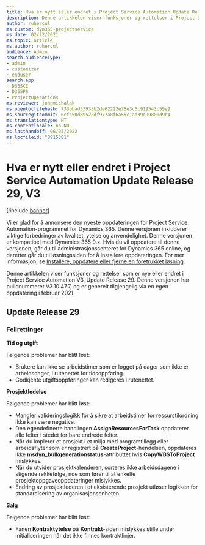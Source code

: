 ```yaml
---
title: Hva er nytt eller endret i Project Service Automation Update Release 29, V3
description: Denne artikkelen viser funksjoner og rettelser i Project Service Automation Update Release 29 V3.
author: ruhercul
ms.custom: dyn365-projectservice
ms.date: 02/22/2021
ms.topic: article
ms.author: ruhercul
audience: Admin
search.audienceType:
- admin
- customizer
- enduser
search.app:
- D365CE
- D365PS
- ProjectOperations
ms.reviewer: johnmichalak
ms.openlocfilehash: 733bbad53933b2de62222e78e3c5c919543c59e9
ms.sourcegitcommit: 6cfc50d89528df977a8f6a55c1ad39d99800d9b4
ms.translationtype: HT
ms.contentlocale: nb-NO
ms.lasthandoff: 06/03/2022
ms.locfileid: "8915381"
---
```

# <a name="whats-new-or-changed-in-project-service-automation-update-release-29-v3"></a>Hva er nytt eller endret i Project Service Automation Update Release 29, V3

[!include [banner](../includes/psa-now-project-operations.md)]

Vi er glad for å annonsere den nyeste oppdateringen for Project Service Automation-programmet for Dynamics 365. Denne versjonen inkluderer viktige forbedringer av kvalitet, ytelse og anvendelighet. Denne versjonen er kompatibel med Dynamics 365 9.x. Hvis du vil oppdatere til denne versjonen, går du til administrasjonssenteret for Dynamics 365 online, og deretter går du til løsningssiden for å installere oppdateringen. For mer informasjon, se [Installere, oppdatere eller fjerne en foretrukket løsning](/power-platform/admin/install-remove-preferred-solution).

Denne artikkelen viser funksjoner og rettelser som er nye eller endret i Project Service Automation V3, Update Release 29. Denne versjonen har buildnummeret V3.10.47.7, og er generelt tilgjengelig via en egen oppdatering i februar 2021.

## <a name="update-release-29"></a>Update Release 29

### <a name="bug-fixes"></a>Feilrettinger

**Tid og utgift**

Følgende problemer har blitt løst:

- Brukere kan ikke se arbeidstimer som er logget på dager som ikke er arbeidsdager, i rutenettet for tidsoppføring.
- Godkjente utgiftsoppføringer kan redigeres i rutenettet.

**Prosjektledelse**

Følgende problemer har blitt løst:

- Mangler valideringslogikk for å sikre at arbeidstimer for ressurstilordning ikke kan være negative.
- Den egendefinerte handlingen **AssignResourcesForTask** oppdaterer alle felter i stedet for bare endrede felter.
- Når du kopierer et prosjekt i et miljø med programtillegg eller arbeidsflyter som er registrert på **CreateProject**-hendelsen, oppdateres ikke **msdyn_bulkgenerationstatus**-attributtet hvis **CopyWBSToProject** mislykkes.
- Når du utvider prosjektkalenderen, sorteres ikke arbeidsdagene i stigende rekkefølge, noe som fører til at enkelte prosjektoppgaveoppdateringer mislykkes.
- Endring av prosjektlederen i et eksisterende prosjekt utløser logikken for standardisering av organisasjonsenheten.

**Salg**

Følgende problemer har blitt løst:

- Fanen **Kontraktytelse** på **Kontrakt**-siden mislykkes stille under initialiseringen når det ikke finnes kontraktlinjer.
